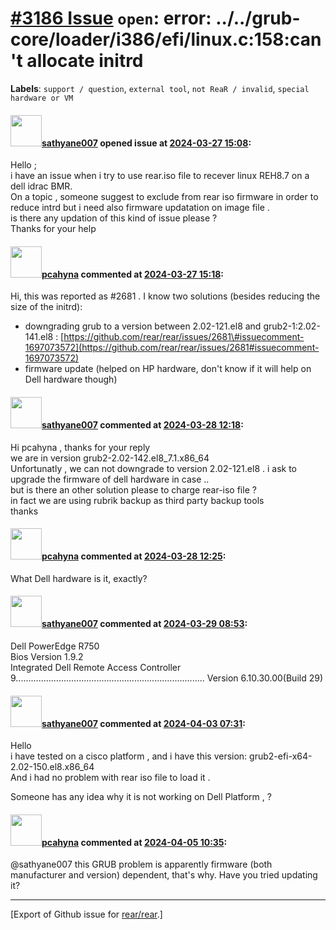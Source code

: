 [\#3186 Issue](https://github.com/rear/rear/issues/3186) `open`: error: ../../grub-core/loader/i386/efi/linux.c:158:can't allocate initrd
=========================================================================================================================================

**Labels**: `support / question`, `external tool`, `not ReaR / invalid`,
`special hardware or VM`

#### <img src="https://avatars.githubusercontent.com/u/165180886?v=4" width="50">[sathyane007](https://github.com/sathyane007) opened issue at [2024-03-27 15:08](https://github.com/rear/rear/issues/3186):

Hello ;  
i have an issue when i try to use rear.iso file to recever linux REH8.7
on a dell idrac BMR.  
On a topic , someone suggest to exclude from rear iso firmware in order
to reduce intrd but i need also firmware updatation on image file .  
is there any updation of this kind of issue please ?  
Thanks for your help

#### <img src="https://avatars.githubusercontent.com/u/26300485?u=9105d243bc9f7ade463a3e52e8dd13fa67837158&v=4" width="50">[pcahyna](https://github.com/pcahyna) commented at [2024-03-27 15:18](https://github.com/rear/rear/issues/3186#issuecomment-2023037435):

Hi, this was reported as \#2681 . I know two solutions (besides reducing
the size of the initrd):

-   downgrading grub to a version between 2.02-121.el8 and
    grub2-1:2.02-141.el8 :
    [https://github.com/rear/rear/issues/2681\#issuecomment-1697073572](https://github.com/rear/rear/issues/2681#issuecomment-1697073572)
-   firmware update (helped on HP hardware, don't know if it will help
    on Dell hardware though)

#### <img src="https://avatars.githubusercontent.com/u/165180886?v=4" width="50">[sathyane007](https://github.com/sathyane007) commented at [2024-03-28 12:18](https://github.com/rear/rear/issues/3186#issuecomment-2025052087):

Hi pcahyna , thanks for your reply  
we are in version grub2-2.02-142.el8\_7.1.x86\_64  
Unfortunatly , we can not downgrade to version 2.02-121.el8 . i ask to
upgrade the firmware of dell hardware in case ..  
but is there an other solution please to charge rear-iso file ?  
in fact we are using rubrik backup as third party backup tools  
thanks

#### <img src="https://avatars.githubusercontent.com/u/26300485?u=9105d243bc9f7ade463a3e52e8dd13fa67837158&v=4" width="50">[pcahyna](https://github.com/pcahyna) commented at [2024-03-28 12:25](https://github.com/rear/rear/issues/3186#issuecomment-2025065328):

What Dell hardware is it, exactly?

#### <img src="https://avatars.githubusercontent.com/u/165180886?v=4" width="50">[sathyane007](https://github.com/sathyane007) commented at [2024-03-29 08:53](https://github.com/rear/rear/issues/3186#issuecomment-2026899680):

Dell PowerEdge R750  
Bios Version 1.9.2  
Integrated Dell Remote Access Controller
9...........................................................................
Version 6.10.30.00(Build 29)

#### <img src="https://avatars.githubusercontent.com/u/165180886?v=4" width="50">[sathyane007](https://github.com/sathyane007) commented at [2024-04-03 07:31](https://github.com/rear/rear/issues/3186#issuecomment-2033764225):

Hello  
i have tested on a cisco platform , and i have this version:
grub2-efi-x64-2.02-150.el8.x86\_64  
And i had no problem with rear iso file to load it .

Someone has any idea why it is not working on Dell Platform , ?

#### <img src="https://avatars.githubusercontent.com/u/26300485?u=9105d243bc9f7ade463a3e52e8dd13fa67837158&v=4" width="50">[pcahyna](https://github.com/pcahyna) commented at [2024-04-05 10:35](https://github.com/rear/rear/issues/3186#issuecomment-2039457804):

@sathyane007 this GRUB problem is apparently firmware (both manufacturer
and version) dependent, that's why. Have you tried updating it?

------------------------------------------------------------------------

\[Export of Github issue for
[rear/rear](https://github.com/rear/rear).\]
